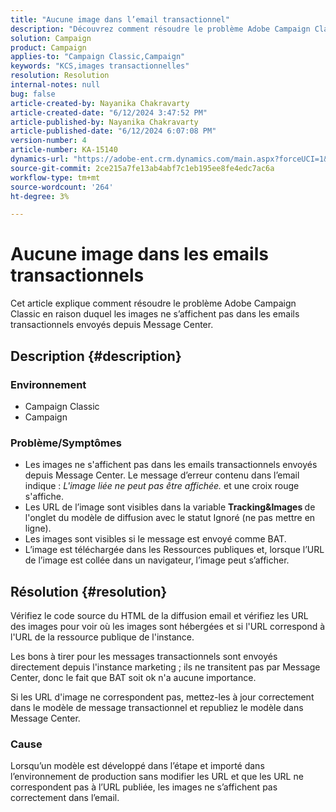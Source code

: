 ```yaml
---
title: "Aucune image dans l’email transactionnel"
description: "Découvrez comment résoudre le problème Adobe Campaign Classic en raison duquel les images ne s’affichent pas dans les emails transactionnels envoyés depuis Message Center."
solution: Campaign
product: Campaign
applies-to: "Campaign Classic,Campaign"
keywords: "KCS,images transactionnelles"
resolution: Resolution
internal-notes: null
bug: false
article-created-by: Nayanika Chakravarty
article-created-date: "6/12/2024 3:47:52 PM"
article-published-by: Nayanika Chakravarty
article-published-date: "6/12/2024 6:07:08 PM"
version-number: 4
article-number: KA-15140
dynamics-url: "https://adobe-ent.crm.dynamics.com/main.aspx?forceUCI=1&pagetype=entityrecord&etn=knowledgearticle&id=fcc2e61c-d328-ef11-840b-0022480a40c2"
source-git-commit: 2ce215a7fe13ab4abf7c1eb195ee8fe4edc7ac6a
workflow-type: tm+mt
source-wordcount: '264'
ht-degree: 3%

---
```


# Aucune image dans les emails transactionnels


Cet article explique comment résoudre le problème Adobe Campaign Classic en raison duquel les images ne s’affichent pas dans les emails transactionnels envoyés depuis Message Center.

## Description {#description}


### <b>Environnement</b>

- Campaign Classic
- Campaign




### <b>Problème/Symptômes</b>

- Les images ne s&#39;affichent pas dans les emails transactionnels envoyés depuis Message Center. Le message d’erreur contenu dans l’email indique : *L&#39;image liée ne peut pas être affichée.* et une croix rouge s&#39;affiche.
- Les URL de l’image sont visibles dans la variable <b>Tracking&amp;Images </b>de l&#39;onglet du modèle de diffusion avec le statut Ignoré (ne pas mettre en ligne).
- Les images sont visibles si le message est envoyé comme BAT.
- L’image est téléchargée dans les Ressources publiques et, lorsque l’URL de l’image est collée dans un navigateur, l’image peut s’afficher.



## Résolution {#resolution}






Vérifiez le code source du HTML de la diffusion email et vérifiez les URL des images pour voir où les images sont hébergées et si l&#39;URL correspond à l&#39;URL de la ressource publique de l&#39;instance.



Les bons à tirer pour les messages transactionnels sont envoyés directement depuis l&#39;instance marketing ; ils ne transitent pas par Message Center, donc le fait que BAT soit ok n&#39;a aucune importance.



Si les URL d&#39;image ne correspondent pas, mettez-les à jour correctement dans le modèle de message transactionnel et republiez le modèle dans Message Center.



### <b>Cause</b>

Lorsqu’un modèle est développé dans l’étape et importé dans l’environnement de production sans modifier les URL et que les URL ne correspondent pas à l’URL publiée, les images ne s’affichent pas correctement dans l’email.




